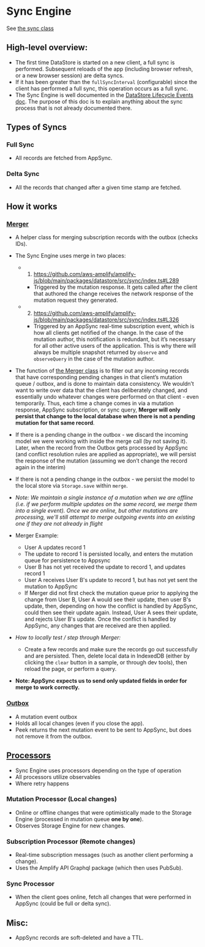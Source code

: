 # Sync Engine

See [the sync class](packages/datastore/src/sync/index.ts)

## High-level overview:
- The first time DataStore is started on a new client, a full sync is performed. Subsequent reloads of the app (including browser refresh, or a new browser session) are delta syncs.
- If it has been greater than the `fullSyncInterval` (configurable) since the client has performed a full sync, this operation occurs as a full sync.
- The Sync Engine is well documented in the [DataStore Lifecycle Events doc](./datastore-lifecycle-events.md). The purpose of this doc is to explain anything about the sync process that is not already documented there.


## Types of Syncs
### Full Sync
- All records are fetched from AppSync.

### Delta Sync
- All the records that changed after a given time stamp are fetched.

## How it works

### [Merger](../src/sync/merger.ts)
- A helper class for merging subscription records with the outbox (checks IDs).
- The Sync Engine uses merge in two places:
	- 1. https://github.com/aws-amplify/amplify-js/blob/main/packages/datastore/src/sync/index.ts#L289
		- Triggered by the mutation response. It gets called after the client that authored the change receives the network response of the mutation request they generated.
	- 2. https://github.com/aws-amplify/amplify-js/blob/main/packages/datastore/src/sync/index.ts#L326
		- Triggered by an AppSync real-time subscription event, which is how all clients get notified of the change. In the case of the mutation author, this notification is redundant, but it’s necessary for all other active users of the application. This is why there will always be multiple snapshot returned by `observe` and `observeQuery` in the case of the mutation author.

- The function of [the Merger class](../src/sync/merger.ts) is to filter out any incoming records that have corresponding pending changes in that client’s mutation queue / outbox, and is done to maintain data consistency. We wouldn’t want to write over data that the client has deliberately changed, and essentially undo whatever changes were performed on that client - even temporarily. Thus, each time a change comes in via a mutation response, AppSync subscription, or sync query, **Merger will only persist that change to the local database when there is not a pending mutation for that same record**.
- If there is a pending change in the outbox - we discard the incoming model we were working with inside the merge call (by not saving it). Later, when the record from the Outbox gets processed by AppSync (and conflict resolution rules are applied as appropriate), we will persist the response of the mutation (assuming we don’t change the record again in the interim)
- If there is not a pending change in the outbox - we persist the model to the local store via `Storage.save` within `merge`.
- _Note: We maintain a single instance of a mutation when we are offline (i.e. if we perform multiple updates on the same record, we merge them into a single event). Once we are online, but other mutations are processing, we'll still attempt to merge outgoing events into an existing one if they are not already in flight_
- Merger Example:
	- User A updates record 1
	- The update to record 1 is persisted locally, and enters the mutation queue for persistence to Appsync
	- User B has not yet received the update to record 1, and updates record 1
	- User A receives User B's update to record 1, but has not yet sent the mutation to AppSync
	- If Merger did not first check the mutation queue prior to applying the change from User B, User A would see their update, then user B's update, then, depending on how the conflict is handled by AppSync, could then see their update again. Instead, User A sees their update, and rejects User B's update. Once the conflict is handled by AppSync, any changes that are received are then applied.
- *How to locally test / step through Merger:* 
	- Create a few records and make sure the records go out successfully and are persisted. Then, delete local data in IndexedDB (either by clicking the `clear` button in a sample, or through dev tools), then reload the page, or perform a query.
- **Note: AppSync expects us to send only updated fields in order for merge to work correctly.**

### [Outbox]((../src/sync/outbox.ts))
- A mutation event outbox
- Holds all local changes (even if you close the app). 
- Peek returns the next mutation event to be sent to AppSync, but does not remove it from the outbox.

## [Processors](../src/sync/processors)
- Sync Engine uses processors depending on the type of operation
- All processors utilize observables
- Where retry happens

### Mutation Processor (Local changes)
- Online or offline changes that were optimistically made to the Storage Engine (processed in mutation queue **one by one**).
- Observes Storage Engine for new changes.

### Subscription Processor (Remote changes)
- Real-time subscription messages (such as another client performing a change).
- Uses the Amplify API Graphql package (which then uses PubSub).
### Sync Processor
- When the client goes online, fetch all changes that were performed in AppSync (could be full or delta sync).

## Misc:
- AppSync records are soft-deleted and have a TTL. 
